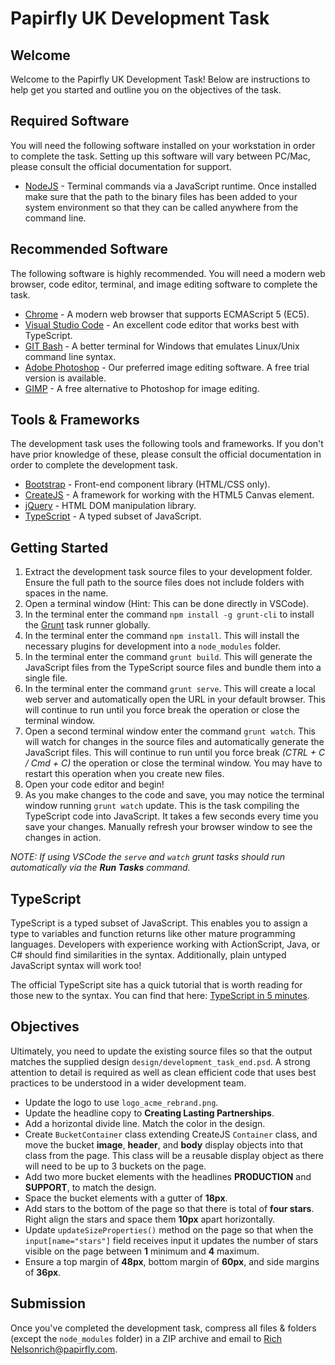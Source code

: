 Papirfly UK Development Task
============================

Welcome
-------
Welcome to the Papirfly UK Development Task!  Below are instructions to help get you started and outline you on the objectives of the task.

Required Software
-----------------
You will need the following software installed on your workstation in order to complete the task.  Setting up this software will vary between PC/Mac, please consult the official documentation for support.

* [NodeJS](https://nodejs.org/en/) - Terminal commands via a JavaScript runtime.  Once installed make sure that the path to the binary files has been added to your system environment so that they can be called anywhere from the command line.

Recommended Software
--------------------
The following software is highly recommended.  You will need a modern web browser, code editor, terminal, and image editing software to complete the task.

* [Chrome](https://www.google.co.uk/chrome) - A modern web browser that supports ECMAScript 5 (EC5).
* [Visual Studio Code](https://code.visualstudio.com/) - An excellent code editor that works best with TypeScript.
* [GIT Bash](https://gitforwindows.org/) - A better terminal for Windows that emulates Linux/Unix command line syntax.  
* [Adobe Photoshop](https://www.adobe.com/uk/products/photoshop.html) - Our preferred image editing software.  A free trial version is available.
* [GIMP](https://www.gimp.org/) - A free alternative to Photoshop for image editing.

Tools & Frameworks
------------------
The development task uses the following tools and frameworks.  If you don't have prior knowledge of these, please consult the official documentation in order to complete the development task.

* [Bootstrap](https://getbootstrap.com/) - Front-end component library (HTML/CSS only).
* [CreateJS](https://createjs.com/) - A framework for working with the HTML5 Canvas element.
* [jQuery](https://jquery.com/) - HTML DOM manipulation library.
* [TypeScript](https://www.typescriptlang.org/) - A typed subset of JavaScript.

Getting Started
---------------
1. Extract the development task source files to your development folder.  Ensure the full path to the source files does not include folders with spaces in the name.
2. Open a terminal window (Hint: This can be done directly in VSCode).
3. In the terminal enter the command `npm install -g grunt-cli` to install the [Grunt](https://gruntjs.com/) task runner globally.
4. In the terminal enter the command `npm install`.  This will install the necessary plugins for development into a `node_modules` folder.
5. In the terminal enter the command `grunt build`.  This will generate the JavaScript files from the TypeScript source files and bundle them into a single file.
6. In the terminal enter the command `grunt serve`.  This will create a local web server and automatically open the URL in your default browser.  This will continue to run until you force break the operation or close the terminal window.
7. Open a second terminal window enter the command `grunt watch`.  This will watch for changes in the source files and automatically generate the JavaScript files.  This will continue to run until you force break *(CTRL + C / Cmd + C)* the operation or close the terminal window.  You may have to restart this operation when you create new files.
8. Open your code editor and begin!
9. As you make changes to the code and save, you may notice the terminal window running `grunt watch` update.  This is the task compiling the TypeScript code into JavaScript.  It takes a few seconds every time you save your changes.  Manually refresh your browser window to see the changes in action.

*NOTE: If using VSCode the `serve` and `watch` grunt tasks should run automatically via the **Run Tasks** command.*

TypeScript
----------
TypeScript is a typed subset of JavaScript.  This enables you to assign a type to variables and function returns like other mature programming languages.  Developers with experience working with ActionScript, Java, or C# should find similarities in the syntax.  Additionally, plain untyped JavaScript syntax will work too!

The official TypeScript site has a quick tutorial that is worth reading for those new to the syntax.  You can find that here: [TypeScript in 5 minutes](https://www.typescriptlang.org/docs/handbook/typescript-in-5-minutes.html).

Objectives
----------
Ultimately, you need to update the existing source files so that the output matches the supplied design `design/development_task_end.psd`.  A strong attention to detail is required as well as clean efficient code that uses best practices to be understood in a wider development team.

* Update the logo to use `logo_acme_rebrand.png`.
* Update the headline copy to **Creating Lasting Partnerships**.
* Add a horizontal divide line.  Match the color in the design.
* Create `BucketContainer` class extending CreateJS `Container` class, and move the bucket **image**, **header**, and **body** display objects into that class from the page.  This class will be a reusable display object as there will need to be up to 3 buckets on the page.
* Add two more bucket elements with the headlines **PRODUCTION** and **SUPPORT**, to match the design.
* Space the bucket elements with a gutter of **18px**.
* Add stars to the bottom of the page so that there is total of **four stars**.  Right align the stars and space them **10px** apart horizontally.
* Update `updateSizeProperties()` method on the page so that when the `input[name="stars"]` field receives input it updates the number of stars visible on the page between **1** minimum and **4** maximum.
* Ensure a top margin of **48px**, bottom margin of **60px**, and side margins of **36px**.

Submission
----------
Once you've completed the development task, compress all files & folders (except the `node_modules` folder) in a ZIP archive and email to [Rich Nelson<rich@papirfly.com>](mailto:rich@papirfly.com).
